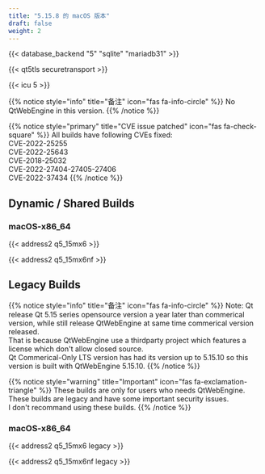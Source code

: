 ```yaml
---
title: "5.15.8 的 macOS 版本"
draft: false
weight: 2
---
```


{{< database_backend "5" "sqlite" "mariadb31" >}}

{{< qt5tls securetransport >}}

{{< icu 5 >}}

{{% notice style="info" title="备注"  icon="fas fa-info-circle" %}}
No QtWebEngine in this version.
{{% /notice %}}

{{% notice style="primary" title="CVE issue patched" icon="fas fa-check-square" %}}
All builds have following CVEs fixed:  
CVE-2022-25255  
CVE-2022-25643  
CVE-2018-25032  
CVE-2022-27404-27405-27406  
CVE-2022-37434
{{% /notice %}}

## Dynamic / Shared Builds

### macOS-x86_64

{{< address2 q5_15mx6 >}}

{{< address2 q5_15mx6nf >}}

## Legacy Builds

{{% notice style="info" title="备注"  icon="fas fa-info-circle" %}}
Note: Qt release Qt 5.15 series opensource version a year later than commerical version, while still release QtWebEngine at same time commerical version released.  
That is because QtWebEngine use a thirdparty project which features a license which don't allow closed source.  
Qt Commerical-Only LTS version has had its version up to 5.15.10 so this version is built with QtWebEngine 5.15.10.
{{% /notice %}}

{{% notice style="warning" title="Important" icon="fas fa-exclamation-triangle" %}}
These builds are only for users who needs QtWebEngine.  
These builds are legacy and have some important security issues.  
I don't recommand using these builds.
{{% /notice %}}

### macOS-x86_64

{{< address2 q5_15mx6 legacy >}}

{{< address2 q5_15mx6nf legacy >}}
